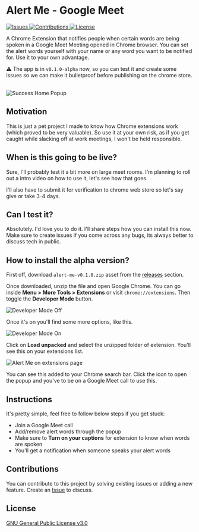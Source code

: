 # Alert Me - Google Meet

<a href="https://github.com/heytulsiprasad/alert-me-google-meet/issues">
  <img alt="Issues" src="https://img.shields.io/github/issues/heytulsiprasad/alert-me-google-meet?color=0088ff" />
</a>

<a href="https://github.com/heytulsiprasad/alert-me-google-meet/issues">
  <img alt="Contributions" src="https://img.shields.io/badge/contributions-welcome-brightgreen.svg" />
</a>

<a href="https://www.gnu.org/licenses/gpl-3.0">
  <img alt="License" src="https://img.shields.io/badge/License-GPLv3-blue.svg" />
</a>

</br>

A Chrome Extension that notifies people when certain words are being spoken in a Google Meet Meeting opened in Chrome browser. You can set the alert words yourself with your name or any word you want to be notified for. Use it to your own advantage.

:warning: The app is in `v0.1.0-alpha` now, so you can test it and create some issues so we can make it bulletproof before publishing on the chrome store.

</br>
<img src="https://i.imgur.com/7EjDcuR.png" alt="Success Home Popup" />
</br>

## Motivation

This is just a pet project I made to know how Chrome extensions work (which proved to be very valuable). So use it at your own risk, as if you get caught while slacking off at work meetings, I won't be held responsible.

## When is this going to be live?

Sure, I'll probably test it a bit more on large meet rooms. I'm planning to roll out a intro video on how to use it, let's see how that goes.

I'll also have to submit it for verification to chrome web store so let's say give or take 3-4 days.

## Can I test it?

Absolutely. I'd love you to do it. I'll share steps how you can install this now. Make sure to create issues if you come across any bugs, its always better to discuss tech in public.

## How to install the alpha version?

First off, download `alert-me-v0.1.0.zip` asset from the [releases](https://github.com/heytulsiprasad/alert-me-google-meet/releases/tag/v0.1.0-alpha) section.

Once downloaded, unzip the file and open Google Chrome. You can go inside **Menu > More Tools > Extensions** or visit `chrome://extensions`. Then toggle the **Developer Mode** button.

![Developer Mode Off](https://i.imgur.com/9xYv15C.png)

Once it's on you'll find some more options, like this.

![Developer Mode On](https://i.imgur.com/r1mxI4P.png)

Click on **Load unpacked** and select the unzipped folder of extension. You'll see this on your extensions list.

![Alert Me on extensions page](https://i.imgur.com/HPHhB4q.png)

You can see this added to your Chrome search bar. Click the icon to open the popup and you've to be on a Google Meet call to use this.

## Instructions

It's pretty simple, feel free to follow below steps if you get stuck:

- Join a Google Meet call
- Add/remove alert words through the popup
- Make sure to **Turn on your captions** for extension to know when words are spoken
- You'll get a notification when someone speaks your alert words

## Contributions

You can contribute to this project by solving existing issues or adding a new feature. Create an [Issue](https://github.com/heytulsiprasad/alert-me-google-meet/issues) to discuss.

## License

[GNU General Public License v3.0](https://github.com/heytulsiprasad/alert-me-google-meet/blob/main/LICENSE)
